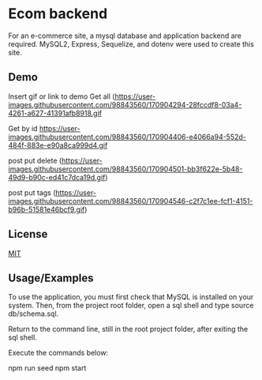 
# Ecom backend

For an e-commerce site, a mysql database and application backend are required. MySQL2, Express, Sequelize, and dotenv were used to create this site.


## Demo

Insert gif or link to demo
Get all
(https://user-images.githubusercontent.com/98843560/170904294-28fccdf8-03a4-4261-a627-41391afb8918.gif

Get by id 
https://user-images.githubusercontent.com/98843560/170904406-e4066a94-552d-484f-883e-e90a8ca999d4.gif

post put delete
(https://user-images.githubusercontent.com/98843560/170904501-bb3f622e-5b48-49d9-b90c-ed41c7dca19d.gif)

post put tags
(https://user-images.githubusercontent.com/98843560/170904546-c2f7c1ee-fcf1-4151-b96b-51581e46bcf9.gif)


## License

[MIT](https://choosealicense.com/licenses/mit/)


## Usage/Examples

To use the application, you must first check that MySQL is installed on your system.
Then, from the project root folder, open a sql shell and type source 
db/schema.sql.

Return to the command line, still in the root project folder, after exiting the sql shell.

Execute the commands below:

npm run seed
npm start

